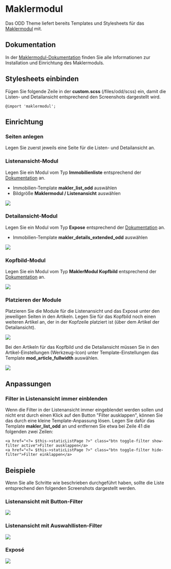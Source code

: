 
# Maklermodul

Das ODD Theme liefert bereits Templates und Stylesheets für das [Maklermodul](https://www.maklermodul.de/) mit.

## Dokumentation

In der [Maklermodul-Dokumentation](https://docs.pdir.de/#/maklermodul/index) finden Sie alle Informationen zur Installation und Einrichtung des Maklermoduls.

## Stylesheets einbinden

Fügen Sie folgende Zeile in der **custom.scss** (/files/odd/scss) ein, damit die Listen- und Detailansicht entsprechend den Screenshots dargestellt wird.

```
@import 'maklermodul';
```

## Einrichtung

### Seiten anlegen

Legen Sie zuerst jeweils eine Seite für die Listen- und Detailansicht an.

### Listenansicht-Modul

Legen Sie ein Modul vom Typ **Immobilienliste** entsprechend der [Dokumentation](https://docs.pdir.de/#/maklermodul/einrichtung) an.

* Immobilien-Template **makler_list_odd** auswählen
* Bildgröße **Maklermodul / Listenansicht** auswählen

<img src="../_images/odd-theme/module/oddtheme_maklermodul_modul_listenansicht.png" style="max-width:300px;">

### Detailansicht-Modul

Legen Sie ein Modul vom Typ **Expose** entsprechend der [Dokumentation](https://docs.pdir.de/#/maklermodul/einrichtung) an.

* Immobilien-Template **makler_details_extended_odd** auswählen

<img src="../_images/odd-theme/module/oddtheme_maklermodul_modul_expose.png" style="max-width:300px;">

### Kopfbild-Modul

Legen Sie ein Modul vom Typ **MaklerModul Kopfbild** entsprechend der [Dokumentation](https://docs.pdir.de/#/maklermodul/kopfbild_mit_uberschrift) an.

<img src="../_images/odd-theme/module/oddtheme_maklermodul_modul_kopfbild.png" style="max-width:300px;">

### Platzieren der Module

Platzieren Sie die Module für die Listenansicht und das Exposé unter den jeweiligen Seiten in den Artikeln. Legen Sie für das Kopfbild noch einen weiteren Artikel an, der in der Kopfzeile platziert ist (über dem Artikel der Detailansicht).

<img src="../_images/odd-theme/module/oddtheme_maklermodul_artikel.png" style="max-width:300px;">

Bei den Artikeln für das Kopfbild und die Detailansicht müssen Sie in den Artikel-Einstellungen (Werkzeug-Icon) unter Template-Einstellungen das Template **mod_article_fullwidth** auswählen.

<img src="../_images/odd-theme/module/oddtheme_maklermodul_artikel_fullwidth.png" style="max-width:300px;">

## Anpassungen

### Filter in Listenansicht immer einblenden

Wenn die Filter in der Listenansicht immer eingeblendet werden sollen und nicht erst durch einen Klick auf den Button "Filter ausklappen", können Sie das durch eine kleine Template-Anpassung lösen. Legen Sie dafür das Template **makler_list_odd** an und entfernen Sie etwa bei Zeile 41 die folgenden zwei Zeilen:

```
<a href="<?= $this->staticListPage ?>" class="btn toggle-filter show-filter active">Filter ausklappen</a>
<a href="<?= $this->staticListPage ?>" class="btn toggle-filter hide-filter">Filter einklappen</a>
```

## Beispiele

Wenn Sie alle Schritte wie beschrieben durchgeführt haben, sollte die Liste entsprechend den folgenden Screenshots dargestellt werden.

### Listenansicht mit Button-Filter

<img src="../_images/odd-theme/module/oddtheme_maklermodul_liste_buttons.png">

### Listenansicht mit Auswahllisten-Filter

<img src="../_images/odd-theme/module/oddtheme_maklermodul_liste_selects.png">

### Exposé

<img src="../_images/odd-theme/module/oddtheme_maklermodul_details.png">
